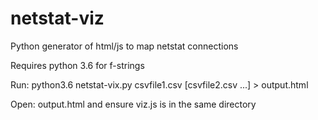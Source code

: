 # netstat-viz
Python generator of html/js to map netstat connections

Requires python 3.6 for f-strings

Run:
python3.6 netstat-vix.py csvfile1.csv [csvfile2.csv ...] > output.html

Open:
output.html and ensure viz.js is in the same directory
